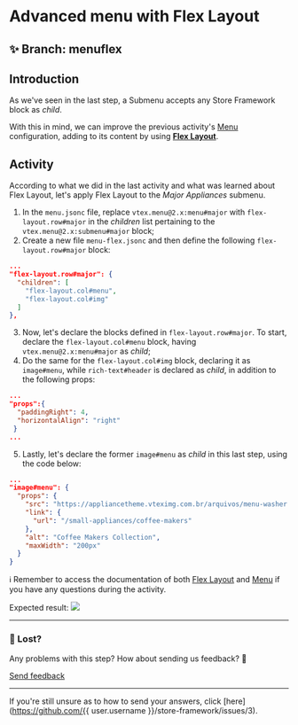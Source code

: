 # Advanced menu with Flex Layout

## :sparkles: **Branch:** menuflex

## Introduction 

As we've seen in the last step, a Submenu accepts any Store Framework block as *child*.

With this in mind, we can improve the previous activity's [Menu](https://vtex.io/docs/components/all/vtex.menu/) configuration, adding to its content by using [**Flex Layout**](https://vtex.io/docs/components/layout/vtex.flex-layout). 

## Activity

According to what we did in the last activity and what was learned about Flex Layout, let's apply Flex Layout to the *Major Appliances* submenu. 

1. In the `menu.jsonc` file, replace `vtex.menu@2.x:menu#major` with `flex-layout.row#major` in the *children* list pertaining to the `vtex.menu@2.x:submenu#major` block;
2. Create a new file `menu-flex.jsonc` and then define the following `flex-layout.row#major` block: 

```json
...
"flex-layout.row#major": {
  "children": [
    "flex-layout.col#menu",
    "flex-layout.col#img"
  ]
},
```

3. Now, let's declare the blocks defined in `flex-layout.row#major`. To start, declare the `flex-layout.col#menu` block, having `vtex.menu@2.x:menu#major` as *child*;
4. Do the same for the `flex-layout.col#img` block, declaring it as `image#menu`, while `rich-text#header` is declared as *child*, in addition to the following props:

```json
...
"props":{
  "paddingRight": 4,
  "horizontalAlign": "right"
 }
...
```

5. Lastly, let's declare the former `image#menu` as *child* in this last step, using the code below:

```json
...
"image#menu": {
  "props": {
    "src": "https://appliancetheme.vteximg.com.br/arquivos/menu-washer.jpg",
    "link": {
      "url": "/small-appliances/coffee-makers"
    },
    "alt": "Coffee Makers Collection",
    "maxWidth": "200px"
  }
}
```

:information_source: Remember to access the documentation of both [Flex Layout](https://vtex.io/docs/components/layout/vtex.flex-layout) and [Menu](https://vtex.io/docs/components/all/vtex.menu/) if you have any questions during the activity.

Expected result:
![](https://user-images.githubusercontent.com/18701182/73485057-365b0b80-4381-11ea-9c0b-4fad693f829a.png)

---

### :no_entry_sign: Lost? 

Any problems with this step? How about sending us feedback? :pray:

[Send feedback](https://docs.google.com/forms/d/e/1FAIpQLSeaWrm0Hogm-txm5Ww6mUa68eDuE3WnpFjUSVJ3Wi3dnmCb7A/viewform?usp=pp_url&entry.1784529524=Menu+avan%C3%A7ado+com+flex+layout) 

----

If you're still unsure as to how to send your answers, click [here](https://github.com/{{ user.username }}/store-framework/issues/3).

